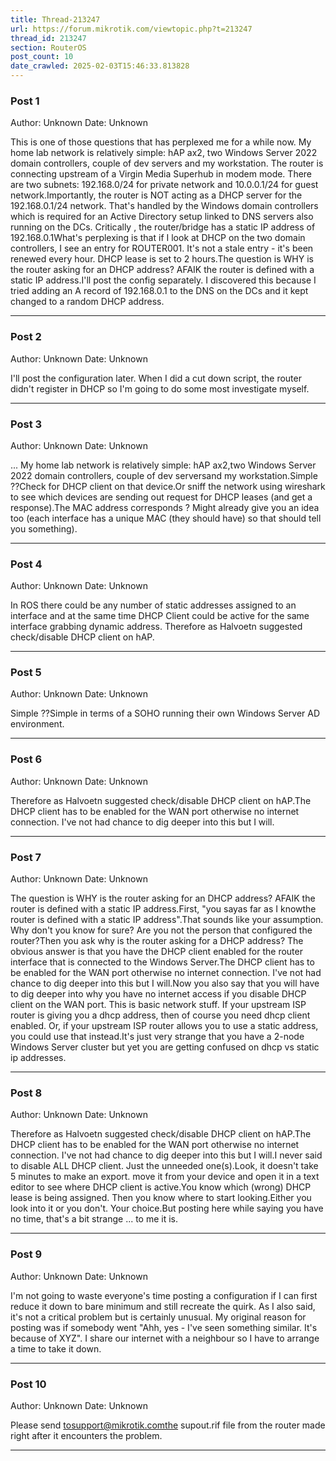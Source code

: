 ```yaml
---
title: Thread-213247
url: https://forum.mikrotik.com/viewtopic.php?t=213247
thread_id: 213247
section: RouterOS
post_count: 10
date_crawled: 2025-02-03T15:46:33.813828
---
```


### Post 1
Author: Unknown
Date: Unknown

This is one of those questions that has perplexed me for a while now. My home lab network is relatively simple: hAP ax2, two Windows Server 2022 domain controllers, couple of dev servers and my workstation. The router is connecting upstream of a Virgin Media Superhub in modem mode. There are two subnets: 192.168.0/24 for private network and 10.0.0.1/24 for guest network.Importantly, the router is NOT acting as a DHCP server for the 192.168.0.1/24 network. That's handled by the Windows domain controllers which is required for an Active Directory setup linked to DNS servers also running on the DCs. Critically , the router/bridge has a static IP address of 192.168.0.1What's perplexing is that if I look at DHCP on the two domain controllers, I see an entry for ROUTER001. It's not a stale entry - it's been renewed every hour. DHCP lease is set to 2 hours.The question is WHY is the router asking for an DHCP address? AFAIK the router is defined with a static IP address.I'll post the config separately. I discovered this because I tried adding an A record of 192.168.0.1 to the DNS on the DCs and it kept changed to a random DHCP address.

---
### Post 2
Author: Unknown
Date: Unknown

I'll post the configuration later. When I did a cut down script, the router didn't register in DHCP so I'm going to do some most investigate myself.

---
### Post 3
Author: Unknown
Date: Unknown

... My home lab network is relatively simple: hAP ax2,two Windows Server 2022 domain controllers, couple of dev serversand my workstation.Simple ??Check for DHCP client on that device.Or sniff the network using wireshark to see which devices are sending out request for DHCP leases (and get a response).The MAC address corresponds ? Might already give you an idea too (each interface has a unique MAC (they should have) so that should tell you something).

---
### Post 4
Author: Unknown
Date: Unknown

In ROS there could be any number of static addresses assigned to an interface and at the same time DHCP Client could be active for the same interface grabbing dynamic address. Therefore as Halvoetn suggested check/disable DHCP client on hAP.

---
### Post 5
Author: Unknown
Date: Unknown

Simple ??Simple in terms of a SOHO running their own Windows Server AD environment.

---
### Post 6
Author: Unknown
Date: Unknown

Therefore as Halvoetn suggested check/disable DHCP client on hAP.The DHCP client has to be enabled for the WAN port otherwise no internet connection. I've not had chance to dig deeper into this but I will.

---
### Post 7
Author: Unknown
Date: Unknown

The question is WHY is the router asking for an DHCP address? AFAIK the router is defined with a static IP address.First, "you sayas far as I knowthe router is defined with a static IP address".That sounds like your assumption.  Why don't you know for sure?  Are you not the person that configured the router?Then you ask why is the router asking for a DHCP address?  The obvious answer is that you have the DHCP client enabled for the router interface that is connected to the Windows Server.The DHCP client has to be enabled for the WAN port otherwise no internet connection. I've not had chance to dig deeper into this but I will.Now you also say that you will have to dig deeper into why you have no internet access if you disable DHCP client on the WAN port.  This is basic network stuff.  If your upstream ISP router is giving you a dhcp address, then of course you need dhcp client enabled.  Or, if your upstream ISP router allows you to use a static address, you could use that instead.It's just very strange that you have a 2-node Windows Server cluster but yet you are getting confused on dhcp vs static ip addresses.

---
### Post 8
Author: Unknown
Date: Unknown

Therefore as Halvoetn suggested check/disable DHCP client on hAP.The DHCP client has to be enabled for the WAN port otherwise no internet connection. I've not had chance to dig deeper into this but I will.I never said to disable ALL DHCP client. Just the unneeded one(s).Look, it doesn't take 5 minutes to make an export. move it from your device and open it in a text editor to see where DHCP client is active.You know which (wrong) DHCP lease is being assigned. Then you know where to start looking.Either you look into it or you don't. Your choice.But posting here while saying you have no time, that's a bit strange ... to me it is.

---
### Post 9
Author: Unknown
Date: Unknown

I'm not going to waste everyone's time posting a configuration if I can first reduce it down to bare minimum and still recreate the quirk. As I also said, it's not a critical problem but is certainly unusual. My original reason for posting was if somebody went "Ahh, yes - I've seen something similar. It's because of XYZ". I share our internet with a neighbour so I have to arrange a time to take it down.

---
### Post 10
Author: Unknown
Date: Unknown

Please send tosupport@mikrotik.comthe supout.rif file from the router made right after it encounters the problem.

---
